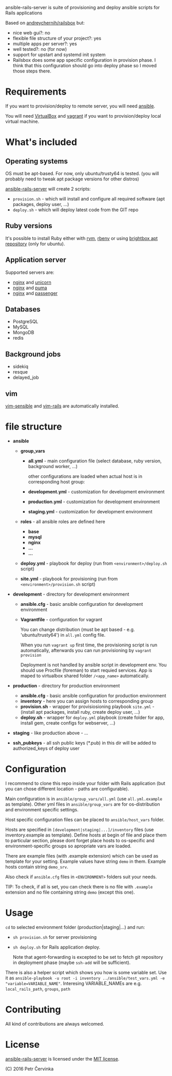 
ansible-rails-server is suite of provisioning and deploy ansible scripts for Rails applications

Based on [andreychernih/railsbox](https://github.com/andreychernih/railsbox) but:

* nice web gui?: no
* flexible file structure of your project?: yes
* multiple apps per server?: yes
* well tested?: no (for now)
* support for upstart and systemd init system
* Railsbox does some app specific configuration in provision phase. I think that this configuration should go into
deploy phase so I moved those steps there.

# Requirements

If you want to provision/deploy to remote server, you will need [ansible][].

You will need [VirtualBox][] and [vagrant][] if you want to provision/deploy local virtual machine.

# What's included

## Operating systems

OS must be apt-based. For now, only ubuntu/trusty64 is tested. (you will probably need to tweak apt package versions for other distros)

[ansible-rails-server][] will create 2 scripts:

* `provision.sh` - which will install and configure all required software (apt packages, deploy user, ...)
* `deploy.sh` - which will deploy latest code from the GIT repo

## Ruby versions

It's possible to install Ruby either with [rvm][], [rbenv][] or using [brightbox apt repository][] (only for ubuntu).

## Application server

Supported servers are:

* [nginx][] and [unicorn][]
* [nginx][] and [puma][]
* [nginx][] and [passenger][]

## Databases

* PostgreSQL
* MySQL
* MongoDB
* redis

## Background jobs

* sidekiq
* resque
* delayed_job

## vim

[vim-sensible][] and [vim-rails][] are automatically installed.

# file structure

- **ansible**
    - **group_vars**
        - **all.yml** - main configuration file (select database, ruby version, background worker, ...)

            other configurations are loaded when actual host is in corresponding host group:

        - **development.yml** - customization for development environment
        - **production.yml** - customization for development environment
        - **staging.yml** - customization for development environment

    - **roles** - all ansible roles are defined here
        - **base**
        - **mysql**
        - **nginx**
        - **...**
        - **...**
    - **deploy.yml** - playbook for deploy (run from `<environment>/deploy.sh` script)
    - **site.yml** - playbook for provisioning (run from `<environment>/provision.sh` script)
- **development** - directory for development environment
    - **ansible.cfg** - basic ansible configuration for development environment
    - **Vagrantfile** - configuration for vagrant

        You can change distribution (must be apt based - e.g. 'ubuntu/trusty64') in `all.yml` config file.

        When you run `vagrant up` first time, the provisioning script is run automatically, afterwards you can
        run provisioning by `vagrant provision`

        Deployment is not handled by ansible script in development env. You should use Procfile (foreman) to
        start requied services. App is maped to virtualbox shared folder `/<app_name>` automatically.

- **production** -  directory for production environment
    - **ansible.cfg** - basic ansible configuration for production environment
    - **inventory** - here you can assign hosts to corresponding group
    - **provision.sh** - wrapper for provisiosioning playbook `site.yml` - (install apt packages, install ruby, create deploy user, ...)
    - **deploy.sh** - wrapper for `deploy.yml` playbook (create folder for app, install gem, create configs for webserver, ...)
- **staging** - like production above
        - ...
- **ssh_pubkeys** - all ssh public keys (*.pub) in this dir will be added to authorized_keys of deploy user


# Configuration

I recommend to clone this repo inside your folder with Rails application (but you can chose different location - paths are configurable).


Main configuration is in `ansible/group_vars/all.yml` (use `all.yml.example` as template). Other yml files in `ansible/group_vars` are for os-distribution and environment specific settings.

Host specific configuration files can be placed to `ansible/host_vars` folder.

Hosts are specified in `[development|staging|...]/inventory` files (use inventory.example as template). Define hosts at begin of file and place them to particular section, please dont forget place hosts to os-specific and environment-specific groups so apropriate vars are loaded.

There are example files (with .example extension) which can be used as template for your setting. Example values have string `demo` in them. Example hosts contain string `demo_srv`.

Also check if `ansible.cfg` files in `<ENVIRONMENT>` folders suit your needs.

TIP: To check, if all is set, you can check there is no file with `.example` extension and no file containing string `demo` (except this one).

# Usage

`cd` to selected environment folder (production|staging|...) and run:

 * `sh provision.sh` for server provisioning
 * `sh deploy.sh` for Rails application deploy.

    Note that agent-forwarding is excepted to be set to fetch git repository in deployment phase (maybe `ssh-add` will be sufficient).

There is also a helper script which shows you how is some variable set. Use it as `ansible-playbook -u root -i inventory ../ansible/test_vars.yml -e "variable=VARIABLE_NAME"`. Interesing VARIABLE_NAMEs are e.g. `local_rails_path`, `groups`, `path`

# Contributing

All kind of contributions are always welcomed.

# License

[ansible-rails-server][] is licensed under the [MIT license].

(C) 2016 Petr Červinka


[ansible-rails-server]: https://github.com/cervinka/ansible-rails-server
[railsbox]: http://railsbox.io/
[vagrant]: https://www.vagrantup.com/
[VirtualBox]: https://www.virtualbox.org/
[ansible]: http://www.ansible.com/
[rvm]: https://rvm.io/
[brightbox apt repository]: https://www.brightbox.com/docs/ruby/ubuntu/
[nginx]: http://nginx.org/
[puma]: http://puma.io/
[unicorn]: http://unicorn.bogomips.org/
[passenger]: https://www.phusionpassenger.com/
[homebrew]: http://brew.sh/
[brew cask]: https://github.com/caskroom/homebrew-cask
[vagrantcloud]: http://vagrantcloud.com
[rbenv]: https://github.com/sstephenson/rbenv
[vim-sensible]: https://github.com/tpope/vim-sensible
[vim-rails]: https://github.com/tpope/vim-rails
[MIT license]: LICENSE
